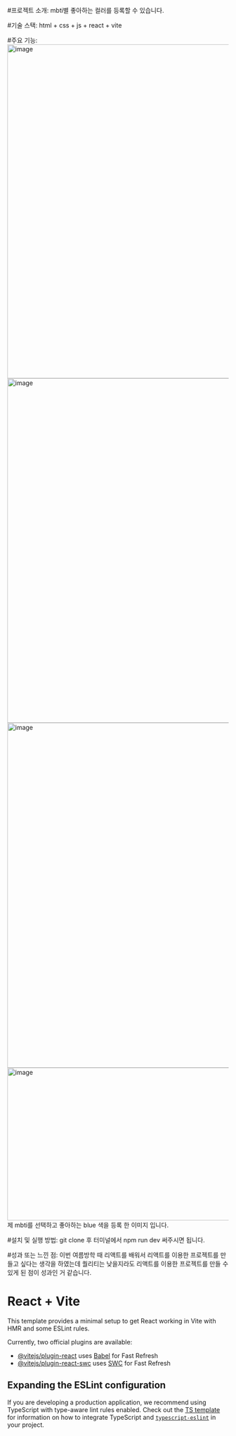 #프로젝트 소개: mbti별 좋아하는 컬러를 등록할 수 있습니다.

#기술 스택: html + css + js + react + vite

#주요 기능: <br> 
<img width="725" height="759" alt="image" src="https://github.com/user-attachments/assets/445176fe-a591-4d57-bdc9-9a448366751a" />
<img width="721" height="783" alt="image" src="https://github.com/user-attachments/assets/78aed13b-890a-42a9-88e0-d58122ef136c" />
<img width="719" height="784" alt="image" src="https://github.com/user-attachments/assets/b725d525-eb4e-467f-9fac-dd745c769a2c" />
<img width="722" height="347" alt="image" src="https://github.com/user-attachments/assets/c8e34f01-f2d6-4ebc-b258-5177e6f03712" /><br>
제 mbti를 선택하고 좋아하는 blue 색을 등록 한 이미지 입니다.

#설치 및 실행 방법: git clone 후 터미널에서 npm run dev 써주시면 됩니다.

#성과 또는 느낀 점: 이번 여름방학 때 리액트를 배워서 리액트를 이용한 프로젝트를 만들고 싶다는 생각을 하였는데 퀄리티는 낮을지라도 리액트를 이용한 프로젝트를 만들 수 있게 된 점이 성과인 거 같습니다.

# React + Vite

This template provides a minimal setup to get React working in Vite with HMR and some ESLint rules.

Currently, two official plugins are available:

- [@vitejs/plugin-react](https://github.com/vitejs/vite-plugin-react/blob/main/packages/plugin-react) uses [Babel](https://babeljs.io/) for Fast Refresh
- [@vitejs/plugin-react-swc](https://github.com/vitejs/vite-plugin-react/blob/main/packages/plugin-react-swc) uses [SWC](https://swc.rs/) for Fast Refresh

## Expanding the ESLint configuration

If you are developing a production application, we recommend using TypeScript with type-aware lint rules enabled. Check out the [TS template](https://github.com/vitejs/vite/tree/main/packages/create-vite/template-react-ts) for information on how to integrate TypeScript and [`typescript-eslint`](https://typescript-eslint.io) in your project.
